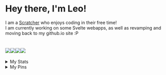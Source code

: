 <h1>Hey there, I'm Leo!</h1>

  <span>I am a <a href='https://scratch.mit.edu/users/LegoManiac04/'>Scratcher</a> who enjoys coding in their free time!</span><br>
  <span>I am currently working on some Svelte webapps, as well as revamping and moving back to my github.io site :P</span>

<h1><img src='https://img.shields.io/badge/Scratch-ffab19?style=for-the-badge&logo=Scratch&logoColor=white'><img src='https://img.shields.io/badge/Vercel-000000?style=for-the-badge&logo=vercel&logoColor=white'><img src='https://img.shields.io/badge/Svelte-4A4A55?style=for-the-badge&logo=svelte&logoColor=FF3E00'><img src='https://img.shields.io/badge/Firefox-20123a?style=for-the-badge&logo=Firefox-Browser&logoColor=none'></h1>

<details>
<summary>My Stats</summary>

[![Anurag's GitHub stats](https://github-readme-stats.vercel.app/api?username=LegoManiac04&show_icons=true&text_color=fcfcfc&icon_color=fcfcfc&title_color=fcfcfc&bg_color=70,ca4571,4f45ca&border_radius=12px&hide_border=true)](https://github.com/anuraghazra/github-readme-stats)<br>
[![Top Langs](https://github-readme-stats.vercel.app/api/top-langs/?username=LegoManiac04&layout=compact&langs_count=10&text_color=fcfcfc&icon_color=fcfcfc&title_color=fcfcfc&bg_color=70,ca4571,4f45ca&border_radius=12px&hide_border=true)](https://github.com/anuraghazra/github-readme-stats)
</details>
  
<details>
<summary>My Pins</summary>

[![Readme Card](https://github-readme-stats.vercel.app/api/pin/?username=LegoManiac04&repo=legomaniac04.vercel.app&show_owner=false&text_color=fcfcfc&icon_color=fcfcfc&title_color=fcfcfc&bg_color=70,ca4571,4f45ca&border_radius=12px&hide_border=true)](https://github.com/LegoManiac04/legomaniac04.vercel.app) <br>
[![Readme Card](https://github-readme-stats.vercel.app/api/pin/?username=DogCatPuppyLover&repo=typewriter&show_owner=true&text_color=fcfcfc&icon_color=fcfcfc&title_color=fcfcfc&bg_color=70,ca4571,4f45ca&border_radius=12px&hide_border=true)](https://github.com/DogCatPuppyLover/typewriter)
</details>
